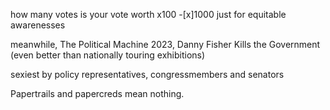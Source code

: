 how many votes is your vote worth x100 -[x]1000 just for equitable awarenesses 

meanwhile, The Political Machine 2023, Danny Fisher Kills the Government (even better than nationally touring exhibitions) 

sexiest by policy representatives, congressmembers and senators 

Papertrails and papercreds mean nothing. 
